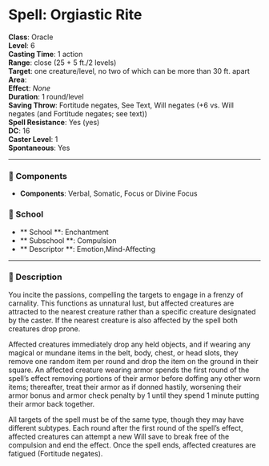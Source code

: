 
# Spell: Orgiastic Rite
**Class**: Oracle  
**Level**: 6  
**Casting Time**: 1 action  
**Range**: close (25 + 5 ft./2 levels)  
**Target**: one creature/level, no two of which can be more than 30 ft. apart  
**Area**:   
**Effect**: _None_  
**Duration**: 1 round/level  
**Saving Throw**: Fortitude negates, See Text, Will negates (+6 vs. Will negates (and Fortitude negates; see text))  
**Spell Resistance**: Yes (yes)  
**DC**: 16  
**Caster Level**: 1  
**Spontaneous**: Yes

---

### 🔮 Components
- **Components**: Verbal, Somatic, Focus or Divine Focus

### 🏫 School
- ** School **: Enchantment
- ** Subschool **: Compulsion
- ** Descriptor **: Emotion,Mind-Affecting
---

### 📜 Description
You incite the passions, compelling the targets to engage in a frenzy of carnality. This functions as unnatural lust, but affected creatures are attracted to the nearest creature rather than a specific creature designated by the caster. If the nearest creature is also affected by the spell both creatures drop prone.

Affected creatures immediately drop any held objects, and if wearing any magical or mundane items in the belt, body, chest, or head slots, they remove one random item per round and drop the item on the ground in their square. An affected creature wearing armor spends the first round of the spell’s effect removing portions of their armor before doffing any other worn items; thereafter, treat their armor as if donned hastily, worsening their armor bonus and armor check penalty by 1 until they spend 1 minute putting their armor back together.

All targets of the spell must be of the same type, though they may have different subtypes. Each round after the first round of the spell’s effect, affected creatures can attempt a new Will save to break free of the compulsion and end the effect. Once the spell ends, affected creatures are fatigued (Fortitude negates).
